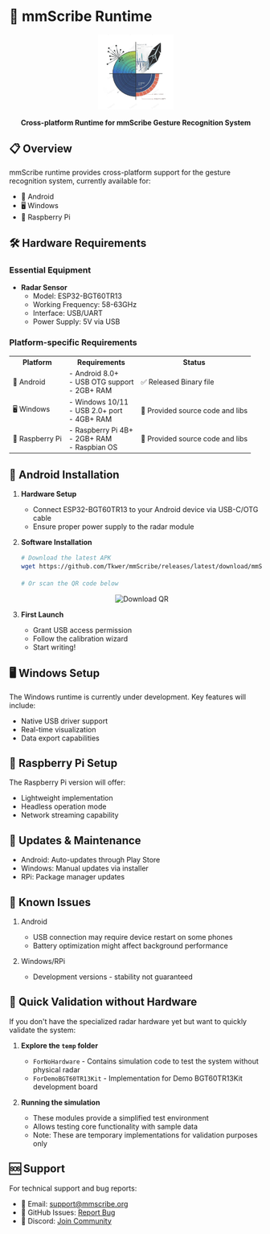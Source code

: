 # 📱 mmScribe Runtime

<div align="center">
  <img src="../res/radars2.png" alt="mmScribe Logo" width="150"/>
  
  **Cross-platform Runtime for mmScribe Gesture Recognition System**
</div>

## 📋 Overview

mmScribe runtime provides cross-platform support for the gesture recognition system, currently available for:
- 📱 Android
- 🖥️ Windows
- 🍓 Raspberry Pi

## 🛠️ Hardware Requirements

### Essential Equipment
- **Radar Sensor**
  - Model: ESP32-BGT60TR13
  - Working Frequency: 58-63GHz
  - Interface: USB/UART
  - Power Supply: 5V via USB

### Platform-specific Requirements

<table>
  <tr>
    <th>Platform</th>
    <th>Requirements</th>
    <th>Status</th>
  </tr>
  <tr>
    <td>📱 Android</td>
    <td>
      - Android 8.0+<br>
      - USB OTG support<br>
      - 2GB+ RAM
    </td>
    <td>✅ Released Binary file</td>
  </tr>
  <tr>
    <td>🖥️ Windows</td>
    <td>
      - Windows 10/11<br>
      - USB 2.0+ port<br>
      - 4GB+ RAM
    </td>
    <td>🚧 Provided source code and libs</td>
  </tr>
  <tr>
    <td>🍓 Raspberry Pi</td>
    <td>
      - Raspberry Pi 4B+<br>
      - 2GB+ RAM<br>
      - Raspbian OS
    </td>
    <td>🚧 Provided source code and libs</td>
  </tr>
</table>

## 📲 Android Installation

1. **Hardware Setup**
   - Connect ESP32-BGT60TR13 to your Android device via USB-C/OTG cable
   - Ensure proper power supply to the radar module

2. **Software Installation**
   ```bash
   # Download the latest APK
   wget https://github.com/Tkwer/mmScribe/releases/latest/download/mmScribe.apk
   
   # Or scan the QR code below
   ```
   <div align="center">
     <img src="../res/download_qr.png" alt="Download QR" width="200"/>
   </div>

3. **First Launch**
   - Grant USB access permission
   - Follow the calibration wizard
   - Start writing!

## 🖥️ Windows Setup

The Windows runtime is currently under development. Key features will include:
- Native USB driver support
- Real-time visualization
- Data export capabilities

## 🍓 Raspberry Pi Setup

The Raspberry Pi version will offer:
- Lightweight implementation
- Headless operation mode
- Network streaming capability
<!-- 
## 📊 Performance Metrics

| Platform | Processing Latency | Memory Usage | Battery Impact |
|:--------:|:-----------------:|:------------:|:--------------:|
| Android  | ~50ms             | 150MB        | ~2%/hour      |
| Windows  | ~30ms             | 200MB        | N/A           |
| RPi      | ~80ms             | 120MB        | N/A           | -->

## 🔄 Updates & Maintenance

- Android: Auto-updates through Play Store
- Windows: Manual updates via installer
- RPi: Package manager updates

## 🐛 Known Issues

1. Android
   - USB connection may require device restart on some phones
   - Battery optimization might affect background performance

2. Windows/RPi
   - Development versions - stability not guaranteed

## 🧪 Quick Validation without Hardware

If you don't have the specialized radar hardware yet but want to quickly validate the system:

1. **Explore the `temp` folder**
   - `ForNoHardware` - Contains simulation code to test the system without physical radar
   - `ForDemoBGT60TR13Kit` - Implementation for Demo BGT60TR13Kit development board

2. **Running the simulation**
   - These modules provide a simplified test environment
   - Allows testing core functionality with sample data
   - Note: These are temporary implementations for validation purposes only

## 🆘 Support

For technical support and bug reports:
- 📧 Email: [support@mmscribe.org](mailto:support@mmscribe.org)
- 🌟 GitHub Issues: [Report Bug](https://github.com/Tkwer/mmScribe/issues)
- 📱 Discord: [Join Community](https://discord.gg/mmscribe) 